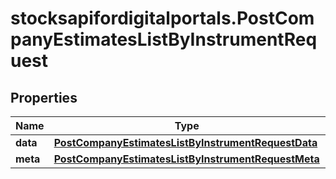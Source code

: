 # stocksapifordigitalportals.PostCompanyEstimatesListByInstrumentRequest

## Properties

Name | Type | Description | Notes
------------ | ------------- | ------------- | -------------
**data** | [**PostCompanyEstimatesListByInstrumentRequestData**](PostCompanyEstimatesListByInstrumentRequestData.md) |  | [optional] 
**meta** | [**PostCompanyEstimatesListByInstrumentRequestMeta**](PostCompanyEstimatesListByInstrumentRequestMeta.md) |  | [optional] 


